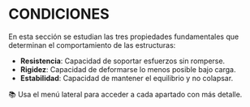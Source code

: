 # CONDICIONES

En esta sección se estudian las tres propiedades fundamentales que determinan el comportamiento de las estructuras:

- **Resistencia**: Capacidad de soportar esfuerzos sin romperse.  
- **Rigidez**: Capacidad de deformarse lo menos posible bajo carga.  
- **Estabilidad**: Capacidad de mantener el equilibrio y no colapsar.

📚 Usa el menú lateral para acceder a cada apartado con más detalle.

